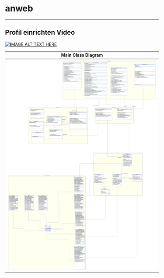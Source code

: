 # anweb
***
Profil einrichten Video
----
[![IMAGE ALT TEXT HERE](http://img.youtube.com/vi/SL--SmYYDtU/0.jpg)](http://www.youtube.com/watch?v=SL--SmYYDtU)

| Main Class Diagram |
|-----------------|
| ![alt tag](https://raw.githubusercontent.com/andrey2020/anweb/master/AnWeb.png) |
